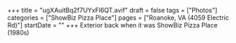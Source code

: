 +++
title = "ugXAuitBq2f7UYxFl6QT.avif"
draft = false
tags = ["Photos"]
categories = ["ShowBiz Pizza Place"]
pages = ["Roanoke, VA (4059 Electric Rd)"]
startDate = ""
+++
Exterior back when it was ShowBiz Pizza Place (1980s)
